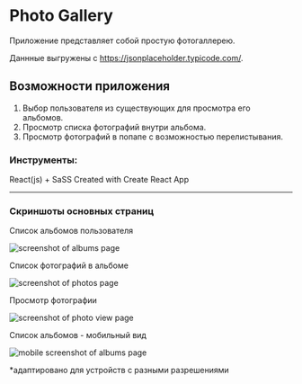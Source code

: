 # Photo Gallery

Приложение представляет собой простую фотогаллерею.

Даннные выгружены с https://jsonplaceholder.typicode.com/.

## Возможности приложения
1. Выбор пользователя из существующих для просмотра его альбомов.
2. Просмотр списка фотографий внутри альбома.
3. Просмотр фотографий в попапе с возможностью перелистывания.

### Инструменты: 
React(js) + SaSS  Created with Create React App

***

### Скриншоты основных страниц

Список альбомов пользователя

![screenshot of albums page](https://sun9-44.userapi.com/impg/gtIz-6NwlBC2GB2E65eUCXpCH0ZuIl7RA76h4A/g-L7iKLFZQ0.jpg?size=1911x887&quality=96&proxy=1&sign=5da7bca850c3c0f42ac66be5bb40f584&type=album)

Список фотографий в альбоме

![screenshot of photos page](https://sun9-28.userapi.com/impg/ccYVMg18rQ_2by-IgHUp9naHNarNPqMM-hz6og/c1OtJx8TUsA.jpg?size=1866x863&quality=96&proxy=1&sign=c93bb8a9d8de82d6d46823343a5887bf&type=album)

Просмотр фотографии

![screenshot of photo view page](https://sun9-35.userapi.com/impg/7UZkbHGMWtuBfT3i3BALzm0Ga-QaIx9huSmCWQ/roJoYJx3myk.jpg?size=1884x916&quality=96&proxy=1&sign=11de24e8f8ca60b628cfa7446712b3b5&type=album)

Список альбомов - мобильный вид

![mobile screenshot of albums page](https://sun9-55.userapi.com/impg/ogd-XJ56JYy7p-hNoCNSH514LmCvDEbXn07ilQ/Abot9wEGxl4.jpg?size=343x672&quality=96&proxy=1&sign=86f567a2552208b8e282cf04e3bbe365&type=album)

*адаптировано для устройств с разными разрешениями

